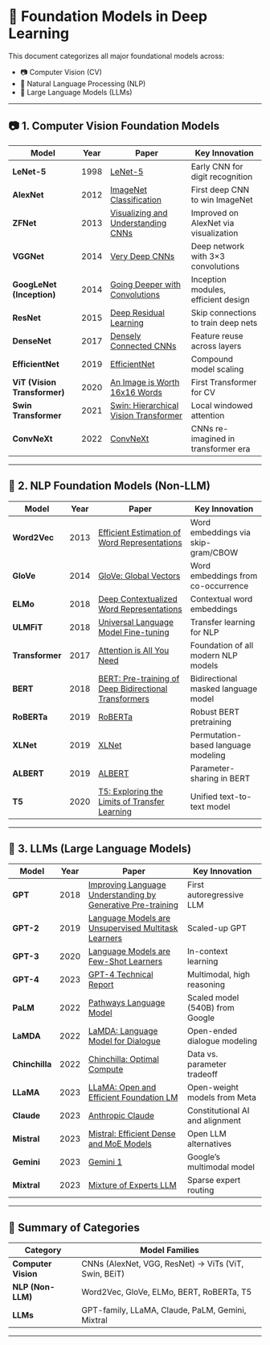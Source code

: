 # 🧠 Foundation Models in Deep Learning

This document categorizes all major foundational models across:

- 📷 Computer Vision (CV)
- 🧾 Natural Language Processing (NLP)
- 🦙 Large Language Models (LLMs)

---

## 📷 1. Computer Vision Foundation Models

| Model                        | Year | Paper                                                                                                                    | Key Innovation                        |
| ---------------------------- | ---- | ------------------------------------------------------------------------------------------------------------------------ | ------------------------------------- |
| **LeNet-5**                  | 1998 | [LeNet-5](http://yann.lecun.com/exdb/lenet/)                                                                             | Early CNN for digit recognition       |
| **AlexNet**                  | 2012 | [ImageNet Classification](https://papers.nips.cc/paper_files/paper/2012/file/c399862d3b9d6b76c8436e924a68c45b-Paper.pdf) | First deep CNN to win ImageNet        |
| **ZFNet**                    | 2013 | [Visualizing and Understanding CNNs](https://arxiv.org/abs/1311.2901)                                                    | Improved on AlexNet via visualization |
| **VGGNet**                   | 2014 | [Very Deep CNNs](https://arxiv.org/abs/1409.1556)                                                                        | Deep network with 3×3 convolutions    |
| **GoogLeNet (Inception)**    | 2014 | [Going Deeper with Convolutions](https://arxiv.org/abs/1409.4842)                                                        | Inception modules, efficient design   |
| **ResNet**                   | 2015 | [Deep Residual Learning](https://arxiv.org/abs/1512.03385)                                                               | Skip connections to train deep nets   |
| **DenseNet**                 | 2017 | [Densely Connected CNNs](https://arxiv.org/abs/1608.06993)                                                               | Feature reuse across layers           |
| **EfficientNet**             | 2019 | [EfficientNet](https://arxiv.org/abs/1905.11946)                                                                         | Compound model scaling                |
| **ViT (Vision Transformer)** | 2020 | [An Image is Worth 16x16 Words](https://arxiv.org/abs/2010.11929)                                                        | First Transformer for CV              |
| **Swin Transformer**         | 2021 | [Swin: Hierarchical Vision Transformer](https://arxiv.org/abs/2103.14030)                                                | Local windowed attention              |
| **ConvNeXt**                 | 2022 | [ConvNeXt](https://arxiv.org/abs/2201.03545)                                                                             | CNNs re-imagined in transformer era   |

---

## 🧾 2. NLP Foundation Models (Non-LLM)

| Model           | Year | Paper                                                                                     | Key Innovation                      |
| --------------- | ---- | ----------------------------------------------------------------------------------------- | ----------------------------------- |
| **Word2Vec**    | 2013 | [Efficient Estimation of Word Representations](https://arxiv.org/abs/1301.3781)           | Word embeddings via skip-gram/CBOW  |
| **GloVe**       | 2014 | [GloVe: Global Vectors](https://nlp.stanford.edu/pubs/glove.pdf)                          | Word embeddings from co-occurrence  |
| **ELMo**        | 2018 | [Deep Contextualized Word Representations](https://arxiv.org/abs/1802.05365)              | Contextual word embeddings          |
| **ULMFiT**      | 2018 | [Universal Language Model Fine-tuning](https://arxiv.org/abs/1801.06146)                  | Transfer learning for NLP           |
| **Transformer** | 2017 | [Attention is All You Need](https://arxiv.org/abs/1706.03762)                             | Foundation of all modern NLP models |
| **BERT**        | 2018 | [BERT: Pre-training of Deep Bidirectional Transformers](https://arxiv.org/abs/1810.04805) | Bidirectional masked language model |
| **RoBERTa**     | 2019 | [RoBERTa](https://arxiv.org/abs/1907.11692)                                               | Robust BERT pretraining             |
| **XLNet**       | 2019 | [XLNet](https://arxiv.org/abs/1906.08237)                                                 | Permutation-based language modeling |
| **ALBERT**      | 2019 | [ALBERT](https://arxiv.org/abs/1909.11942)                                                | Parameter-sharing in BERT           |
| **T5**          | 2020 | [T5: Exploring the Limits of Transfer Learning](https://arxiv.org/abs/1910.10683)         | Unified text-to-text model          |

---

## 🦙 3. LLMs (Large Language Models)

| Model          | Year | Paper                                                                                                            | Key Innovation                  |
| -------------- | ---- | ---------------------------------------------------------------------------------------------------------------- | ------------------------------- |
| **GPT**        | 2018 | [Improving Language Understanding by Generative Pre-training](https://openai.com/research/language-unsupervised) | First autoregressive LLM        |
| **GPT-2**      | 2019 | [Language Models are Unsupervised Multitask Learners](https://openai.com/research/better-language-models)        | Scaled-up GPT                   |
| **GPT-3**      | 2020 | [Language Models are Few-Shot Learners](https://arxiv.org/abs/2005.14165)                                        | In-context learning             |
| **GPT-4**      | 2023 | [GPT-4 Technical Report](https://openai.com/research/gpt-4)                                                      | Multimodal, high reasoning      |
| **PaLM**       | 2022 | [Pathways Language Model](https://arxiv.org/abs/2204.02311)                                                      | Scaled model (540B) from Google |
| **LaMDA**      | 2022 | [LaMDA: Language Model for Dialogue](https://arxiv.org/abs/2201.08239)                                           | Open-ended dialogue modeling    |
| **Chinchilla** | 2022 | [Chinchilla: Optimal Compute](https://arxiv.org/abs/2203.15556)                                                  | Data vs. parameter tradeoff     |
| **LLaMA**      | 2023 | [LLaMA: Open and Efficient Foundation LM](https://arxiv.org/abs/2302.13971)                                      | Open-weight models from Meta    |
| **Claude**     | 2023 | [Anthropic Claude](https://www.anthropic.com/index/introducing-claude)                                           | Constitutional AI and alignment |
| **Mistral**    | 2023 | [Mistral: Efficient Dense and MoE Models](https://mistral.ai/news/announcing-mistral-7b/)                        | Open LLM alternatives           |
| **Gemini**     | 2023 | [Gemini 1](https://deepmind.google/technologies/gemini/)                                                         | Google’s multimodal model       |
| **Mixtral**    | 2023 | [Mixture of Experts LLM](https://mistral.ai/news/mixtral-of-experts/)                                            | Sparse expert routing           |

---

## 📌 Summary of Categories

| Category            | Model Families                                       |
| ------------------- | ---------------------------------------------------- |
| **Computer Vision** | CNNs (AlexNet, VGG, ResNet) → ViTs (ViT, Swin, BEiT) |
| **NLP (Non-LLM)**   | Word2Vec, GloVe, ELMo, BERT, RoBERTa, T5             |
| **LLMs**            | GPT-family, LLaMA, Claude, PaLM, Gemini, Mixtral     |

---
